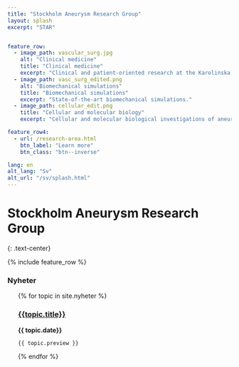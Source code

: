 ```yaml
---
title: "Stockholm Aneurysm Research Group"
layout: splash
excerpt: "STAR"


feature_row:
  - image_path: vascular_surg.jpg
    alt: "Clinical medicine"
    title: "Clinical medicine"
    excerpt: "Clinical and patient-oriented research at the Karolinska University Hospital."
  - image_path: vasc_surg_edited.png
    alt: "Biomechanical simulations"
    title: "Biomechanical simulations"
    excerpt: "State-of-the-art biomechanical simulations."
  - image_path: cellular_edit.png
    title: "Cellular and molecular biology"
    excerpt: "Cellular and molecular biological investigations of aneurysms."

feature_row4:
  - url: /research-area.html
    btn_label: "Learn more"
    btn_class: "btn--inverse"

lang: en
alt_lang: "Sv"
alt_url: "/sv/splash.html"
---
```


Stockholm Aneurysm Research Group
=================================
{: .text-center}
<p>
{% include feature_row %}
<p>



<h3 class="archive__subtitle">Nyheter</h3>

<ul>
{% for topic in site.nyheter %}
    <h3><a href="{{ site.baseurl }}{{ topic.url }}">{{topic.title}}</a></h3>
    <b>{{ topic.date}} </b><p>

    {{ topic.preview }}
{% endfor %}
</ul>
